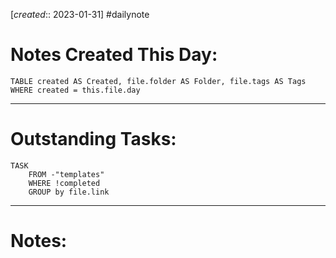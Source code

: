 [*created*:: 2023-01-31] #dailynote
# Notes Created This Day:

```dataview
TABLE created AS Created, file.folder AS Folder, file.tags AS Tags
WHERE created = this.file.day
```
***
# Outstanding Tasks:

```dataview
TASK
	FROM -"templates"
	WHERE !completed
	GROUP by file.link
```
***
# Notes:

